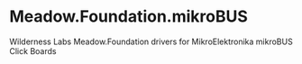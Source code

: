 # Meadow.Foundation.mikroBUS
Wilderness Labs Meadow.Foundation drivers for MikroElektronika mikroBUS Click Boards
